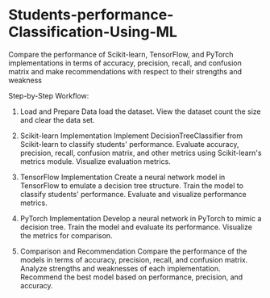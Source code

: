 # Students-performance-Classification-Using-ML
Compare the performance of Scikit-learn, TensorFlow, and PyTorch implementations in terms of accuracy, precision, recall, and confusion matrix and make recommendations with respect to their strengths and weakness

Step-by-Step Workflow:
1. Load and Prepare Data
load the dataset.
View the dataset count the size and clear the data set.

2. Scikit-learn Implementation
Implement DecisionTreeClassifier from Scikit-learn to classify students' performance.
Evaluate accuracy, precision, recall, confusion matrix, and other metrics using Scikit-learn's metrics module.
Visualize evaluation metrics.

3. TensorFlow Implementation
Create a neural network model in TensorFlow to emulate a decision tree structure.
Train the model to classify students' performance.
Evaluate and visualize performance metrics.

4. PyTorch Implementation
Develop a neural network in PyTorch to mimic a decision tree.
Train the model and evaluate its performance.
Visualize the metrics for comparison.

5. Comparison and Recommendation
Compare the performance of the models in terms of accuracy, precision, recall, and confusion matrix.
Analyze strengths and weaknesses of each implementation.
Recommend the best model based on performance, precision, and accuracy.

